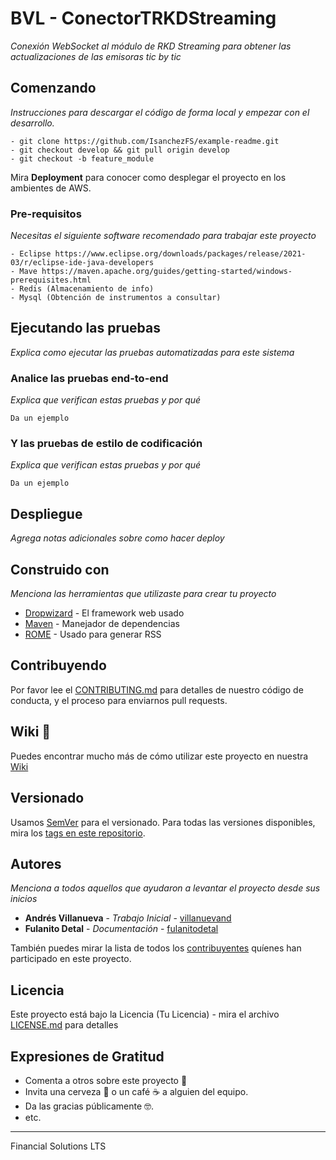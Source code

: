 # BVL - ConectorTRKDStreaming

_Conexión WebSocket al módulo de RKD Streaming para obtener las actualizaciones de las emisoras tic by tic_

## Comenzando 

_Instrucciones para descargar el código de forma local y empezar con el desarrollo._

```
- git clone https://github.com/IsanchezFS/example-readme.git
- git checkout develop && git pull origin develop
- git checkout -b feature_module
```


Mira **Deployment** para conocer como desplegar el proyecto en los ambientes de AWS.


### Pre-requisitos 

_Necesitas el siguiente software recomendado para trabajar este proyecto_

```
- Eclipse https://www.eclipse.org/downloads/packages/release/2021-03/r/eclipse-ide-java-developers
- Mave https://maven.apache.org/guides/getting-started/windows-prerequisites.html
- Redis (Almacenamiento de info)
- Mysql (Obtención de instrumentos a consultar)
```

<!-- ### Instalación 

_Una serie de ejemplos paso a paso que te dice lo que debes ejecutar para tener un entorno de desarrollo ejecutandose_

_Dí cómo será ese paso_

```
Da un ejemplo
```

_Y repite_

```
hasta finalizar
```

_Finaliza con un ejemplo de cómo obtener datos del sistema o como usarlos para una pequeña demo_ -->

## Ejecutando las pruebas 

_Explica como ejecutar las pruebas automatizadas para este sistema_

### Analice las pruebas end-to-end 

_Explica que verifican estas pruebas y por qué_

```
Da un ejemplo
```

### Y las pruebas de estilo de codificación 

_Explica que verifican estas pruebas y por qué_

```
Da un ejemplo
```

## Despliegue 

_Agrega notas adicionales sobre como hacer deploy_

## Construido con 

_Menciona las herramientas que utilizaste para crear tu proyecto_

* [Dropwizard](http://www.dropwizard.io/1.0.2/docs/) - El framework web usado
* [Maven](https://maven.apache.org/) - Manejador de dependencias
* [ROME](https://rometools.github.io/rome/) - Usado para generar RSS

## Contribuyendo 

Por favor lee el [CONTRIBUTING.md](https://gist.github.com/villanuevand/xxxxxx) para detalles de nuestro código de conducta, y el proceso para enviarnos pull requests.

## Wiki 📖

Puedes encontrar mucho más de cómo utilizar este proyecto en nuestra [Wiki](https://github.com/tu/proyecto/wiki)

## Versionado 

Usamos [SemVer](http://semver.org/) para el versionado. Para todas las versiones disponibles, mira los [tags en este repositorio](https://github.com/tu/proyecto/tags).

## Autores 

_Menciona a todos aquellos que ayudaron a levantar el proyecto desde sus inicios_

* **Andrés Villanueva** - *Trabajo Inicial* - [villanuevand](https://github.com/villanuevand)
* **Fulanito Detal** - *Documentación* - [fulanitodetal](#fulanito-de-tal)

También puedes mirar la lista de todos los [contribuyentes](https://github.com/your/project/contributors) quíenes han participado en este proyecto. 

## Licencia 

Este proyecto está bajo la Licencia (Tu Licencia) - mira el archivo [LICENSE.md](LICENSE.md) para detalles

## Expresiones de Gratitud 

* Comenta a otros sobre este proyecto 📢
* Invita una cerveza 🍺 o un café ☕ a alguien del equipo. 
* Da las gracias públicamente 🤓.
* etc.



---
Financial Solutions LTS 
